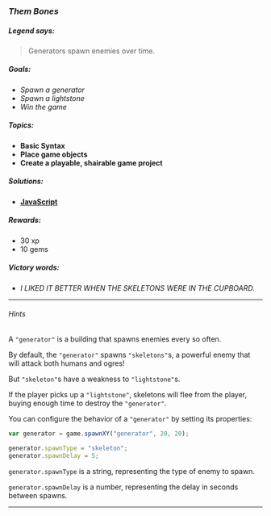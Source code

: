 ### _Them Bones_

##### _Legend says:_
> Generators spawn enemies over time.

##### _Goals:_
+ _Spawn a generator_
+ _Spawn a lightstone_
+ _Win the game_

##### _Topics:_
+ **Basic Syntax**
+ **Place game objects**
+ **Create a playable, shairable game project**

##### _Solutions:_
+ **[JavaScript](themBones.js)**

##### _Rewards:_
+ 30 xp
+ 10 gems

##### _Victory words:_
+ _I LIKED IT BETTER WHEN THE SKELETONS WERE IN THE CUPBOARD._

___

###### _Hints_

A `"generator"` is a building that spawns enemies every so often.

By default, the `"generator"` spawns `"skeletons"`s, a powerful enemy that will attack both humans and ogres!

But `"skeleton"`s have a weakness to `"lightstone"`s.

If the player picks up a `"lightstone"`, skeletons will flee from the player, buying enough time to destroy the `"generator"`.

You can configure the behavior of a `"generator"` by setting its properties:

```javascript
var generator = game.spawnXY("generator", 20, 20);

generator.spawnType = "skeleton";
generator.spawnDelay = 5;
```

`generator.spawnType` is a string, representing the type of enemy to spawn. 

`generator.spawnDelay` is a number, representing the delay in seconds between spawns.

___
